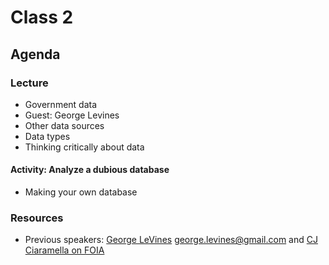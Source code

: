 # Class 2

## Agenda

### Lecture

* Government data
* Guest: George Levines
* Other data sources
* Data types
* Thinking critically about data

#### Activity: Analyze a dubious database

* Making your own database

### Resources

* Previous speakers: [George LeVines](https://docs.google.com/presentation/d/18ynEFej8guB28iLbIeM-w0CLCRGpCv7pkhRdDSbHbks/edit#slide=id.g3289e4ba91_0_61) george.levines@gmail.com and [CJ Ciaramella on FOIA](https://github.com/shmcminn/digitalframeworks-spring19/blob/master/class2/How%20to%20get%20public%20records.pptx?raw=true) 
